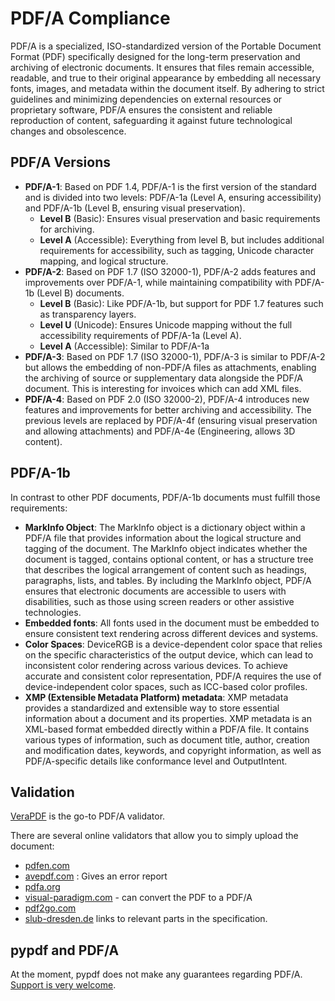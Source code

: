 # PDF/A Compliance

PDF/A is a specialized, ISO-standardized version of the Portable Document Format
(PDF) specifically designed for the long-term preservation and archiving of
electronic documents. It ensures that files remain accessible, readable, and
true to their original appearance by embedding all necessary fonts, images, and
metadata within the document itself. By adhering to strict guidelines and
minimizing dependencies on external resources or proprietary software, PDF/A
ensures the consistent and reliable reproduction of content, safeguarding it
against future technological changes and obsolescence.

## PDF/A Versions

* **PDF/A-1**: Based on PDF 1.4, PDF/A-1 is the first version of the standard
  and is divided into two levels: PDF/A-1a (Level A, ensuring accessibility) and
  PDF/A-1b (Level B, ensuring visual preservation).
    * **Level B** (Basic): Ensures visual preservation and basic requirements for archiving.
    * **Level A** (Accessible): Everything from level B, but includes additional
      requirements for accessibility, such as tagging, Unicode character
      mapping, and logical structure.
* **PDF/A-2**: Based on PDF 1.7 (ISO 32000-1), PDF/A-2 adds features and
  improvements over PDF/A-1, while maintaining compatibility with PDF/A-1b
  (Level B) documents.
    * **Level B** (Basic): Like PDF/A-1b, but support for PDF 1.7 features such
      as transparency layers.
    * **Level U** (Unicode): Ensures Unicode mapping without the full
      accessibility requirements of PDF/A-1a (Level A).
    * **Level A** (Accessible): Similar to PDF/A-1a
* **PDF/A-3**: Based on PDF 1.7 (ISO 32000-1), PDF/A-3 is similar to PDF/A-2 but
  allows the embedding of non-PDF/A files as attachments, enabling the archiving
  of source or supplementary data alongside the PDF/A document. This is
  interesting for invoices which can add XML files.
* **PDF/A-4**: Based on PDF 2.0 (ISO 32000-2), PDF/A-4 introduces new features
  and improvements for better archiving and accessibility. The previous levels
  are replaced by PDF/A-4f (ensuring visual preservation and allowing attachments)
  and PDF/A-4e (Engineering, allows 3D content).

## PDF/A-1b

In contrast to other PDF documents, PDF/A-1b documents must fulfill those
requirements:

* **MarkInfo Object**: The MarkInfo object is a dictionary object within a PDF/A
  file that provides information about the logical structure and tagging of the
  document. The MarkInfo object indicates whether the document is tagged,
  contains optional content, or has a structure tree that describes the logical
  arrangement of content such as headings, paragraphs, lists, and tables. By
  including the MarkInfo object, PDF/A ensures that electronic documents are
  accessible to users with disabilities, such as those using screen readers or
  other assistive technologies.
* **Embedded fonts**: All fonts used in the document must be embedded to ensure
  consistent text rendering across different devices and systems.
* **Color Spaces**: DeviceRGB is a device-dependent color space that relies on
  the specific characteristics of the output device, which can lead to
  inconsistent color rendering across various devices. To achieve accurate and
  consistent color representation, PDF/A requires the use of device-independent
  color spaces, such as ICC-based color profiles.
* **XMP (Extensible Metadata Platform) metadata**: XMP metadata provides a
  standardized and extensible way to store essential information about a
  document and its properties. XMP metadata is an XML-based format embedded
  directly within a PDF/A file. It contains various types of information, such
  as document title, author, creation and modification dates, keywords, and
  copyright information, as well as PDF/A-specific details like conformance
  level and OutputIntent.

## Validation

[VeraPDF](https://docs.verapdf.org/install/) is the go-to PDF/A validator.

There are several online validators that allow you to simply upload the document:

* [pdfen.com](https://www.pdfen.com/pdf-a-validator)
* [avepdf.com](https://avepdf.com/pdfa-validation) : Gives an error report
* [pdfa.org](https://pdfa.org/pdfa-online-verification-service/)
* [visual-paradigm.com](https://online.visual-paradigm.com/de/online-pdf-editor/pdfa-validator/) - can convert the PDF to a PDF/A
* [pdf2go.com](https://www.pdf2go.com/validate-pdfa)
* [slub-dresden.de](https://www.slub-dresden.de/veroeffentlichen/dissertationen-habilitationen/elektronische-veroeffentlichung/slub-pdfa-validator) links to relevant parts in the specification.

## pypdf and PDF/A

At the moment, pypdf does not make any guarantees regarding PDF/A.
[Support is very welcome](https://github.com/py-pdf/pypdf/labels/is-pdf%2Fa-compliance).
